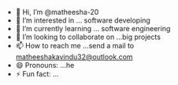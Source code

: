 - 👋 Hi, I’m @matheesha-20
- 👀 I’m interested in ... software developing
- 🌱 I’m currently learning ... software engineering
- 💞️ I’m looking to collaborate on ...big projects 
- 📫 How to reach me ...send a mail to matheeshakavindu32@outlook.com
- 😄 Pronouns: ...he
- ⚡ Fun fact: ...

<!---
matheesha-20/matheesha-20 is a ✨ special ✨ repository because its `README.md` (this file) appears on your GitHub profile.
You can click the Preview link to take a look at your changes.
--->

